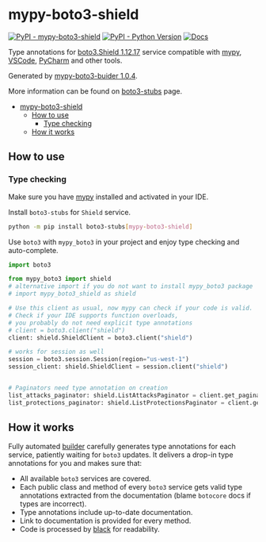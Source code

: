 # mypy-boto3-shield

[![PyPI - mypy-boto3-shield](https://img.shields.io/pypi/v/mypy-boto3-shield.svg?color=blue)](https://pypi.org/project/mypy-boto3-shield)
[![PyPI - Python Version](https://img.shields.io/pypi/pyversions/mypy-boto3-shield.svg?color=blue)](https://pypi.org/project/mypy-boto3-shield)
[![Docs](https://img.shields.io/readthedocs/mypy-boto3-builder.svg?color=blue)](https://mypy-boto3-builder.readthedocs.io/)

Type annotations for
[boto3.Shield 1.12.17](https://boto3.amazonaws.com/v1/documentation/api/1.12.17/reference/services/shield.html#Shield) service
compatible with [mypy](https://github.com/python/mypy), [VSCode](https://code.visualstudio.com/),
[PyCharm](https://www.jetbrains.com/pycharm/) and other tools.

Generated by [mypy-boto3-buider 1.0.4](https://github.com/vemel/mypy_boto3_builder).

More information can be found on [boto3-stubs](https://pypi.org/project/boto3-stubs/) page.

- [mypy-boto3-shield](#mypy-boto3-shield)
  - [How to use](#how-to-use)
    - [Type checking](#type-checking)
  - [How it works](#how-it-works)

## How to use

### Type checking

Make sure you have [mypy](https://github.com/python/mypy) installed and activated in your IDE.

Install `boto3-stubs` for `Shield` service.

```bash
python -m pip install boto3-stubs[mypy-boto3-shield]
```

Use `boto3` with `mypy_boto3` in your project and enjoy type checking and auto-complete.

```python
import boto3

from mypy_boto3 import shield
# alternative import if you do not want to install mypy_boto3 package
# import mypy_boto3_shield as shield

# Use this client as usual, now mypy can check if your code is valid.
# Check if your IDE supports function overloads,
# you probably do not need explicit type annotations
# client = boto3.client("shield")
client: shield.ShieldClient = boto3.client("shield")

# works for session as well
session = boto3.session.Session(region="us-west-1")
session_client: shield.ShieldClient = session.client("shield")


# Paginators need type annotation on creation
list_attacks_paginator: shield.ListAttacksPaginator = client.get_paginator("list_attacks")
list_protections_paginator: shield.ListProtectionsPaginator = client.get_paginator("list_protections")
```

## How it works

Fully automated [builder](https://github.com/vemel/mypy_boto3_builder) carefully generates
type annotations for each service, patiently waiting for `boto3` updates. It delivers
a drop-in type annotations for you and makes sure that:

- All available `boto3` services are covered.
- Each public class and method of every `boto3` service gets valid type annotations
  extracted from the documentation (blame `botocore` docs if types are incorrect).
- Type annotations include up-to-date documentation.
- Link to documentation is provided for every method.
- Code is processed by [black](https://github.com/psf/black) for readability.